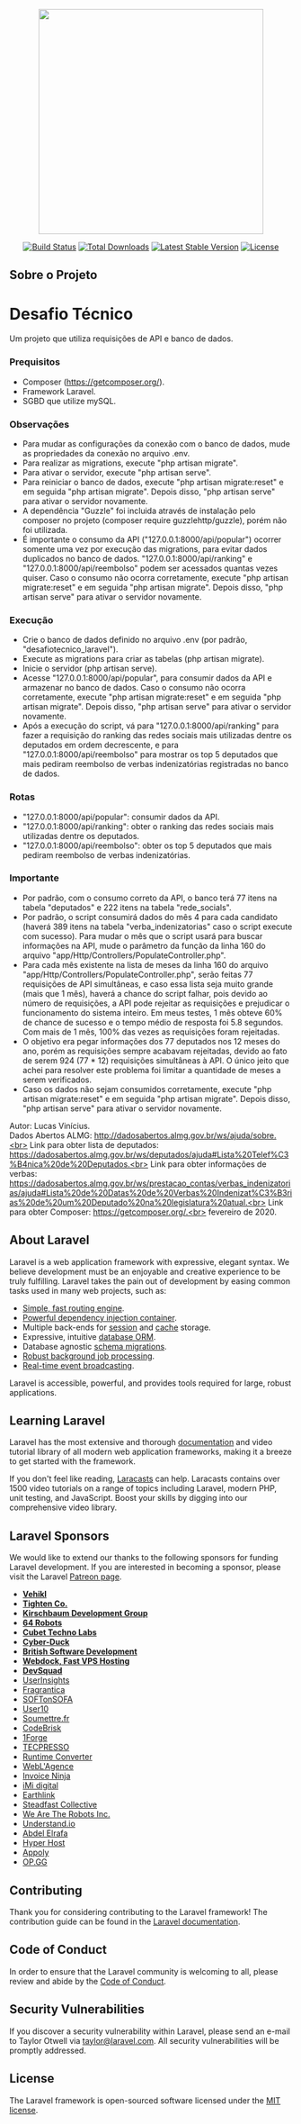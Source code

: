<p align="center"><img src="https://res.cloudinary.com/dtfbvvkyp/image/upload/v1566331377/laravel-logolockup-cmyk-red.svg" width="400"></p>

<p align="center">
<a href="https://travis-ci.org/laravel/framework"><img src="https://travis-ci.org/laravel/framework.svg" alt="Build Status"></a>
<a href="https://packagist.org/packages/laravel/framework"><img src="https://poser.pugx.org/laravel/framework/d/total.svg" alt="Total Downloads"></a>
<a href="https://packagist.org/packages/laravel/framework"><img src="https://poser.pugx.org/laravel/framework/v/stable.svg" alt="Latest Stable Version"></a>
<a href="https://packagist.org/packages/laravel/framework"><img src="https://poser.pugx.org/laravel/framework/license.svg" alt="License"></a>
</p>

## Sobre o Projeto

<h1>Desafio Técnico</h1>

Um projeto que utiliza requisições de API e banco de dados.

<h3>Prequisitos</h3>

- Composer (https://getcomposer.org/).
- Framework Laravel.
- SGBD que utilize mySQL.

<h3>Observações</h3>

- Para mudar as configurações da conexão com o banco de dados, mude as propriedades da conexão no arquivo .env.
- Para realizar as migrations, execute "php artisan migrate".
- Para ativar o servidor, execute "php artisan serve".
- Para reiniciar o banco de dados, execute "php artisan migrate:reset" e em seguida "php artisan migrate". Depois disso, "php artisan serve" para ativar o servidor novamente.
- A dependência "Guzzle" foi incluida através de instalação pelo composer no projeto (composer require guzzlehttp/guzzle), porém não foi utilizada.
- É importante o consumo da API ("127.0.0.1:8000/api/popular") ocorrer somente uma vez por execução das migrations, para evitar dados duplicados no banco de dados. "127.0.0.1:8000/api/ranking" e "127.0.0.1:8000/api/reembolso" podem ser acessados quantas vezes quiser. Caso o consumo não ocorra corretamente, execute "php artisan migrate:reset" e em seguida "php artisan migrate". Depois disso, "php artisan serve" para ativar o servidor novamente.

<h3>Execução</h3>

- Crie o banco de dados definido no arquivo .env (por padrão, "desafiotecnico_laravel").
- Execute as migrations para criar as tabelas (php artisan migrate).
- Inicie o servidor (php artisan serve).
- Acesse "127.0.0.1:8000/api/popular", para consumir dados da API e armazenar no banco de dados. Caso o consumo não ocorra corretamente, execute "php artisan migrate:reset" e em seguida "php artisan migrate". Depois disso, "php artisan serve" para ativar o servidor novamente.
- Após a execução do script, vá para "127.0.0.1:8000/api/ranking" para fazer a requisição do ranking das redes
sociais mais utilizadas dentre os deputados em ordem decrescente, e para "127.0.0.1:8000/api/reembolso" para
mostrar os top 5 deputados que mais pediram reembolso de verbas indenizatórias registradas no banco de dados.

<h3>Rotas</h3>

- "127.0.0.1:8000/api/popular": consumir dados da API.
- "127.0.0.1:8000/api/ranking": obter o ranking das redes sociais mais utilizadas dentre os deputados.
- "127.0.0.1:8000/api/reembolso": obter os top 5 deputados que mais pediram reembolso de verbas indenizatórias.

<h3>Importante</h3>

- Por padrão, com o consumo correto da API, o banco terá 77 itens na tabela "deputados" e 222 itens na tabela "rede_socials".
- Por padrão, o script consumirá dados do mês 4 para cada candidato (haverá 389 itens na tabela "verba_indenizatorias" caso o script execute com sucesso). Para mudar o mês que o script usará para buscar
informações na API, mude o parâmetro da função da linha 160 do arquivo "app/Http/Controllers/PopulateController.php".
- Para cada mês existente na lista de meses da linha 160 do arquivo "app/Http/Controllers/PopulateController.php", serão feitas 77 requisições de API simultâneas, e caso essa lista seja muito grande (mais que 1 mês), haverá a chance do script falhar, pois devido ao número de requisições, a API pode rejeitar as requisições e prejudicar o funcionamento do sistema inteiro. Em meus testes, 1 mês obteve 60% de chance de sucesso e o tempo médio de resposta foi 5.8 segundos. Com mais de 1 mês, 100% das vezes as requisições foram rejeitadas.
- O objetivo era pegar informações dos 77 deputados nos 12 meses do ano, porém as requisições sempre acabavam
rejeitadas, devido ao fato de serem 924 (77 * 12) requisições simultâneas à API. O único jeito que achei para resolver este problema foi limitar a quantidade de meses a serem verificados.
- Caso os dados não sejam consumidos corretamente, execute "php artisan migrate:reset" e em seguida "php artisan migrate". Depois disso, "php artisan serve" para ativar o servidor novamente.

Autor: Lucas Vinícius.<br>
Dados Abertos ALMG: http://dadosabertos.almg.gov.br/ws/ajuda/sobre.<br>
Link para obter lista de deputados: https://dadosabertos.almg.gov.br/ws/deputados/ajuda#Lista%20Telef%C3%B4nica%20de%20Deputados.<br>
Link para obter informações de verbas: https://dadosabertos.almg.gov.br/ws/prestacao_contas/verbas_indenizatorias/ajuda#Lista%20de%20Datas%20de%20Verbas%20Indenizat%C3%B3rias%20de%20um%20Deputado%20na%20legislatura%20atual.<br>
Link para obter Composer: https://getcomposer.org/.<br>
fevereiro de 2020.

## About Laravel

Laravel is a web application framework with expressive, elegant syntax. We believe development must be an enjoyable and creative experience to be truly fulfilling. Laravel takes the pain out of development by easing common tasks used in many web projects, such as:

- [Simple, fast routing engine](https://laravel.com/docs/routing).
- [Powerful dependency injection container](https://laravel.com/docs/container).
- Multiple back-ends for [session](https://laravel.com/docs/session) and [cache](https://laravel.com/docs/cache) storage.
- Expressive, intuitive [database ORM](https://laravel.com/docs/eloquent).
- Database agnostic [schema migrations](https://laravel.com/docs/migrations).
- [Robust background job processing](https://laravel.com/docs/queues).
- [Real-time event broadcasting](https://laravel.com/docs/broadcasting).

Laravel is accessible, powerful, and provides tools required for large, robust applications.

## Learning Laravel

Laravel has the most extensive and thorough [documentation](https://laravel.com/docs) and video tutorial library of all modern web application frameworks, making it a breeze to get started with the framework.

If you don't feel like reading, [Laracasts](https://laracasts.com) can help. Laracasts contains over 1500 video tutorials on a range of topics including Laravel, modern PHP, unit testing, and JavaScript. Boost your skills by digging into our comprehensive video library.

## Laravel Sponsors

We would like to extend our thanks to the following sponsors for funding Laravel development. If you are interested in becoming a sponsor, please visit the Laravel [Patreon page](https://patreon.com/taylorotwell).

- **[Vehikl](https://vehikl.com/)**
- **[Tighten Co.](https://tighten.co)**
- **[Kirschbaum Development Group](https://kirschbaumdevelopment.com)**
- **[64 Robots](https://64robots.com)**
- **[Cubet Techno Labs](https://cubettech.com)**
- **[Cyber-Duck](https://cyber-duck.co.uk)**
- **[British Software Development](https://www.britishsoftware.co)**
- **[Webdock, Fast VPS Hosting](https://www.webdock.io/en)**
- **[DevSquad](https://devsquad.com)**
- [UserInsights](https://userinsights.com)
- [Fragrantica](https://www.fragrantica.com)
- [SOFTonSOFA](https://softonsofa.com/)
- [User10](https://user10.com)
- [Soumettre.fr](https://soumettre.fr/)
- [CodeBrisk](https://codebrisk.com)
- [1Forge](https://1forge.com)
- [TECPRESSO](https://tecpresso.co.jp/)
- [Runtime Converter](http://runtimeconverter.com/)
- [WebL'Agence](https://weblagence.com/)
- [Invoice Ninja](https://www.invoiceninja.com)
- [iMi digital](https://www.imi-digital.de/)
- [Earthlink](https://www.earthlink.ro/)
- [Steadfast Collective](https://steadfastcollective.com/)
- [We Are The Robots Inc.](https://watr.mx/)
- [Understand.io](https://www.understand.io/)
- [Abdel Elrafa](https://abdelelrafa.com)
- [Hyper Host](https://hyper.host)
- [Appoly](https://www.appoly.co.uk)
- [OP.GG](https://op.gg)

## Contributing

Thank you for considering contributing to the Laravel framework! The contribution guide can be found in the [Laravel documentation](https://laravel.com/docs/contributions).

## Code of Conduct

In order to ensure that the Laravel community is welcoming to all, please review and abide by the [Code of Conduct](https://laravel.com/docs/contributions#code-of-conduct).

## Security Vulnerabilities

If you discover a security vulnerability within Laravel, please send an e-mail to Taylor Otwell via [taylor@laravel.com](mailto:taylor@laravel.com). All security vulnerabilities will be promptly addressed.

## License

The Laravel framework is open-sourced software licensed under the [MIT license](https://opensource.org/licenses/MIT).
